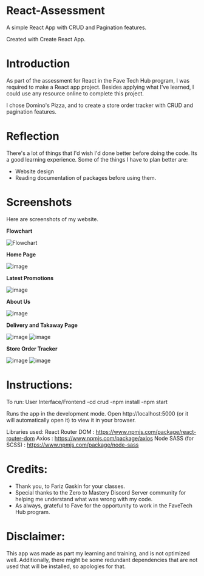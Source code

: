 # React-Assessment
A simple React App with CRUD and Pagination features.

Created with Create React App.

# Introduction
As part of the assessment for React in the Fave Tech Hub program, I was required to make a React app project.
Besides applying what I've learned, I could use any resource online to complete this project. 

I chose Domino's Pizza, and to create a store order tracker with CRUD and pagination features. 

# Reflection
There's a lot of things that I'd wish I'd done better before doing the code. Its a good learning experience.
Some of the things I have to plan better are:
- Website design
- Reading documentation of packages before using them.

# Screenshots

Here are screenshots of my website. 

**Flowchart**

![Flowchart](https://user-images.githubusercontent.com/60967477/166882054-52c50e2e-bc11-49ed-a8cc-236722555e86.png)

**Home Page**

![image](https://user-images.githubusercontent.com/60967477/166882104-3de16b2a-1543-4765-94d6-8f31d456b390.png)

**Latest Promotions**

![image](https://user-images.githubusercontent.com/60967477/166882115-ee64dca3-d4d8-4bc1-a237-ab4c8fd6ce10.png)

**About Us**

![image](https://user-images.githubusercontent.com/60967477/166882122-d016d173-a99e-472e-9265-96ffed8e6680.png)

**Delivery and Takaway Page**

![image](https://user-images.githubusercontent.com/60967477/166882139-612a8118-5395-4988-917b-a362bdd6dffb.png)
![image](https://user-images.githubusercontent.com/60967477/166883616-de07c477-b174-40f9-96b3-2be5c47eab1a.png)

**Store Order Tracker**

![image](https://user-images.githubusercontent.com/60967477/166884255-442668c4-86ac-4dac-95f4-16d71ff63b4a.png)
![image](https://user-images.githubusercontent.com/60967477/166884287-10a9381a-f265-4eae-b82a-4d57ae353cdd.png)


# Instructions:
To run:
User Interface/Frontend 
-cd crud 
-npm install 
-npm start

Runs the app in the development mode.
Open http://localhost:5000 (or it will automatically open it) to view it in your browser.

Libraries used: 
React Router DOM      : https://www.npmjs.com/package/react-router-dom
Axios                 : https://www.npmjs.com/package/axios 
Node SASS (for SCSS)  : https://www.npmjs.com/package/node-sass 

# Credits:
- Thank you, to Fariz Gaskin for your classes. 
- Special thanks to the Zero to Mastery Discord Server community for helping me understand what was wrong with my code.
- As always, grateful to Fave for the opportunity to work in the FaveTech Hub program. 

# Disclaimer: 
This app was made as part my learning and training, and is not optimized well.
Additionally, there might be some redundant dependencies that are not used that will be installed, so apologies for that. 
